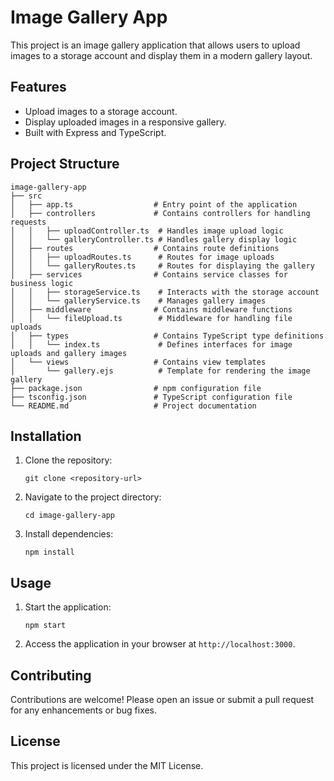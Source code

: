 # Image Gallery App

This project is an image gallery application that allows users to upload images to a storage account and display them in a modern gallery layout.

## Features

- Upload images to a storage account.
- Display uploaded images in a responsive gallery.
- Built with Express and TypeScript.

## Project Structure

```
image-gallery-app
├── src
│   ├── app.ts                  # Entry point of the application
│   ├── controllers             # Contains controllers for handling requests
│   │   ├── uploadController.ts  # Handles image upload logic
│   │   └── galleryController.ts # Handles gallery display logic
│   ├── routes                  # Contains route definitions
│   │   ├── uploadRoutes.ts      # Routes for image uploads
│   │   └── galleryRoutes.ts     # Routes for displaying the gallery
│   ├── services                # Contains service classes for business logic
│   │   ├── storageService.ts    # Interacts with the storage account
│   │   └── galleryService.ts    # Manages gallery images
│   ├── middleware              # Contains middleware functions
│   │   └── fileUpload.ts        # Middleware for handling file uploads
│   ├── types                   # Contains TypeScript type definitions
│   │   └── index.ts             # Defines interfaces for image uploads and gallery images
│   └── views                   # Contains view templates
│       └── gallery.ejs          # Template for rendering the image gallery
├── package.json                # npm configuration file
├── tsconfig.json               # TypeScript configuration file
└── README.md                   # Project documentation
```

## Installation

1. Clone the repository:
   ```
   git clone <repository-url>
   ```
2. Navigate to the project directory:
   ```
   cd image-gallery-app
   ```
3. Install dependencies:
   ```
   npm install
   ```

## Usage

1. Start the application:
   ```
   npm start
   ```
2. Access the application in your browser at `http://localhost:3000`.

## Contributing

Contributions are welcome! Please open an issue or submit a pull request for any enhancements or bug fixes.

## License

This project is licensed under the MIT License.